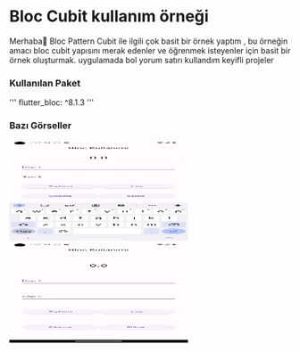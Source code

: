# Bloc Cubit kullanım örneği

Merhaba👋 Bloc Pattern Cubit ile ilgili çok basit bir örnek yaptım , bu örneğin amacı bloc cubit yapısını merak edenler ve öğrenmek isteyenler için basit bir örnek oluşturmak. uygulamada bol yorum satırı kullandım keyifli projeler

### Kullanılan Paket

''' flutter_bloc: ^8.1.3 
'''

### Bazı Görseller

<img src="screnshout/Screenshot_1698088929.png" alt="Flutter Bloc Örneği" width="320" height="180">
<img src="screnshout/Screenshot_1698088974.png" alt="Flutter Bloc Örneği" width="320" height="180">


